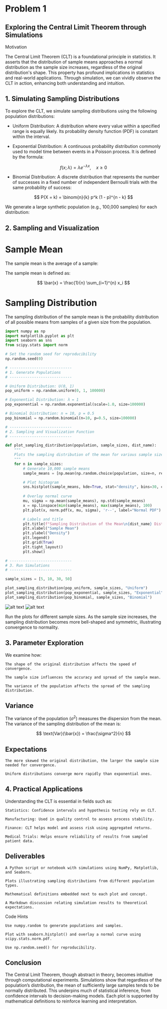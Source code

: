 # Problem 1

## Exploring the Central Limit Theorem through Simulations
Motivation

The Central Limit Theorem (CLT) is a foundational principle in statistics. It asserts that the distribution of sample means approaches a normal distribution as the sample size increases, regardless of the original distribution's shape. This property has profound implications in statistics and real-world applications. Through simulation, we can vividly observe the CLT in action, enhancing both understanding and intuition.

## 1. Simulating Sampling Distributions

To explore the CLT, we simulate sampling distributions using the following population distributions:

- Uniform Distribution: A distribution where every value within a specified range is equally likely. Its probability density function (PDF) is constant within the interval.

- Exponential Distribution: A continuous probability distribution commonly used to model time between events in a Poisson process. It is defined by the formula:
   
$$
f(x; \lambda) = \lambda e^{-\lambda x}, \quad x \geq 0
$$
- Binomial Distribution: A discrete distribution that represents the number of successes in a fixed number of independent Bernoulli trials with the same probability of success:

$$
P(X = k) = \binom{n}{k} p^k (1 - p)^{n - k}
$$

We generate a large synthetic population (e.g., 100,000 samples) for each distribution:


## 2. Sampling and Visualization
# Sample Mean

The sample mean is the average of a sample:

The sample mean is defined as:

$$
\bar{x} = \frac{1}{n} \sum_{i=1}^{n} x_i
$$

# Sampling Distribution

The sampling distribution of the sample mean is the probability distribution of all possible means from samples of a given size from the population.

```python
import numpy as np
import matplotlib.pyplot as plt
import seaborn as sns
from scipy.stats import norm

# Set the random seed for reproducibility
np.random.seed(0)

# ----------------------------
# 1. Generate Populations
# ----------------------------

# Uniform Distribution: U(0, 1)
pop_uniform = np.random.uniform(0, 1, 100000)

# Exponential Distribution: λ = 1
pop_exponential = np.random.exponential(scale=1.0, size=100000)

# Binomial Distribution: n = 10, p = 0.5
pop_binomial = np.random.binomial(n=10, p=0.5, size=100000)

# ----------------------------
# 2. Sampling and Visualization Function
# ----------------------------

def plot_sampling_distribution(population, sample_sizes, dist_name):
    """
    Plots the sampling distribution of the mean for various sample sizes.
    """
    for n in sample_sizes:
        # Generate 10,000 sample means
        sample_means = [np.mean(np.random.choice(population, size=n, replace=False)) for _ in range(10000)]

        # Plot histogram
        sns.histplot(sample_means, kde=True, stat="density", bins=30, color="skyblue", label=f"Sample size = {n}")
        
        # Overlay normal curve
        mu, sigma = np.mean(sample_means), np.std(sample_means)
        x = np.linspace(min(sample_means), max(sample_means), 100)
        plt.plot(x, norm.pdf(x, mu, sigma), 'r--', label="Normal PDF")

        # Labels and title
        plt.title(f"Sampling Distribution of the Mean\n{dist_name} Distribution (n = {n})")
        plt.xlabel("Sample Mean")
        plt.ylabel("Density")
        plt.legend()
        plt.grid(True)
        plt.tight_layout()
        plt.show()

# ----------------------------
# 3. Run Simulations
# ----------------------------

sample_sizes = [5, 10, 30, 50]

plot_sampling_distribution(pop_uniform, sample_sizes, "Uniform")
plot_sampling_distribution(pop_exponential, sample_sizes, "Exponential")
plot_sampling_distribution(pop_binomial, sample_sizes, "Binomial")
```

![alt text](Untitled.png)
![alt text](Untitled-1.png)

Run the plots for different sample sizes.
As the sample size increases, the sampling distribution becomes more bell-shaped and symmetric, illustrating convergence to normality.

## 3. Parameter Exploration

We examine how:

    The shape of the original distribution affects the speed of convergence.

    The sample size influences the accuracy and spread of the sample mean.

    The variance of the population affects the spread of the sampling distribution.

## Variance

The variance of the population ($\sigma^2$) measures the dispersion from the mean. The variance of the sampling distribution of the mean is:

$$
\text{Var}(\bar{x}) = \frac{\sigma^2}{n}
$$

## Expectations

    The more skewed the original distribution, the larger the sample size needed for convergence.

    Uniform distributions converge more rapidly than exponential ones.

## 4. Practical Applications

Understanding the CLT is essential in fields such as:

    Statistics: Confidence intervals and hypothesis testing rely on CLT.

    Manufacturing: Used in quality control to assess process stability.

    Finance: CLT helps model and assess risk using aggregated returns.

    Medical Trials: Helps ensure reliability of results from sampled patient data.

## Deliverables

    A Python script or notebook with simulations using NumPy, Matplotlib, and Seaborn.

    Plots illustrating sampling distributions from different population types.

    Mathematical definitions embedded next to each plot and concept.

    A Markdown discussion relating simulation results to theoretical expectations.

Code Hints

    Use numpy.random to generate populations and samples.

    Plot with seaborn.histplot() and overlay a normal curve using scipy.stats.norm.pdf.

    Use np.random.seed() for reproducibility.

## Conclusion

The Central Limit Theorem, though abstract in theory, becomes intuitive through computational experiments. Simulations show that regardless of the population’s distribution, the mean of sufficiently large samples tends to be normally distributed. This underpins much of statistical inference, from confidence intervals to decision-making models. Each plot is supported by mathematical definitions to reinforce learning and interpretation.
